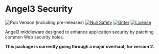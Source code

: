 # Angel3 Security

![Pub Version (including pre-releases)](https://img.shields.io/pub/v/angel3_security?include_prereleases)
[![Null Safety](https://img.shields.io/badge/null-safety-brightgreen)](https://dart.dev/null-safety)
[![Gitter](https://img.shields.io/gitter/room/angel_dart/discussion)](https://gitter.im/angel_dart/discussion)
[![License](https://img.shields.io/github/license/dukefirehawk/angel)](https://github.com/dukefirehawk/angel/tree/master/packages/security/LICENSE)

Angel3 middleware designed to enhance application security by patching common Web security holes.

**This package is currently going through a major overhaul, for version 2.**
